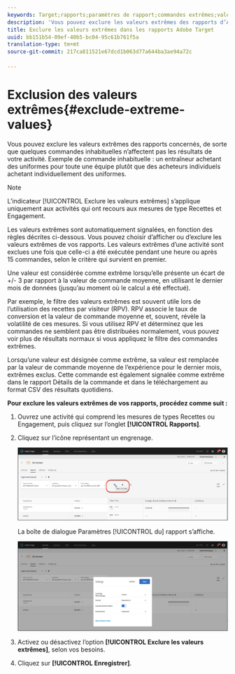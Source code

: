 ```yaml
---
keywords: Target;rapports;paramètres de rapport;commandes extrêmes;valeurs extrêmes
description: 'Vous pouvez exclure les valeurs extrêmes des rapports d’Adobe Target afin que quelques commandes inhabituelles n’affectent pas les résultats de votre activité. Exemple de commande inhabituelle : un entraîneur achetant des uniformes pour toute une équipe plutôt que des acheteurs individuels achetant individuellement des uniformes.'
title: Exclure les valeurs extrêmes dans les rapports Adobe Target
uuid: bb151b54-09ef-40b5-bc04-95c61b761f5a
translation-type: tm+mt
source-git-commit: 217ca811521e67dcd1b063d77a644ba3ae94a72c

---
```



# Exclusion des valeurs extrêmes{#exclude-extreme-values}

Vous pouvez exclure les valeurs extrêmes des rapports concernés, de sorte que quelques commandes inhabituelles n’affectent pas les résultats de votre activité. Exemple de commande inhabituelle : un entraîneur achetant des uniformes pour toute une équipe plutôt que des acheteurs individuels achetant individuellement des uniformes.

>[!NOTE]
>
>L’indicateur [!UICONTROL Exclure les valeurs extrêmes] s’applique uniquement aux activités qui ont recours aux mesures de type Recettes et Engagement.

Les valeurs extrêmes sont automatiquement signalées, en fonction des règles décrites ci-dessous. Vous pouvez choisir d’afficher ou d’exclure les valeurs extrêmes de vos rapports. Les valeurs extrêmes d’une activité sont exclues une fois que celle-ci a été exécutée pendant une heure ou après 15 commandes, selon le critère qui survient en premier.

Une valeur est considérée comme extrême lorsqu’elle présente un écart de +/- 3 par rapport à la valeur de commande moyenne, en utilisant le dernier mois de données (jusqu’au moment où le calcul a été effectué).

Par exemple, le filtre des valeurs extrêmes est souvent utile lors de l’utilisation des recettes par visiteur (RPV). RPV associe le taux de conversion et la valeur de commande moyenne et, souvent, révèle la volatilité de ces mesures. Si vous utilisez RPV et déterminez que les commandes ne semblent pas être distribuées normalement, vous pouvez voir plus de résultats normaux si vous appliquez le filtre des commandes extrêmes.

Lorsqu’une valeur est désignée comme extrême, sa valeur est remplacée par la valeur de commande moyenne de l’expérience pour le dernier mois, extrêmes exclus. Cette commande est également signalée comme extrême dans le rapport Détails de la commande et dans le téléchargement au format CSV des résultats quotidiens.

**Pour exclure les valeurs extrêmes de vos rapports, procédez comme suit :**

1. Ouvrez une activité qui comprend les mesures de types Recettes ou Engagement, puis cliquez sur l’onglet **[!UICONTROL Rapports]**.
1. Cliquez sur l’icône représentant un engrenage.

   ![Paramètres des rapports](/help/c-reports/c-report-settings/assets/report-settings-gear-icon.png)

   La boîte de dialogue Paramètres [!UICONTROL du] rapport s’affiche.

   ![Résultat d’étape](assets/exclude_extreme_values.png)

1. Activez ou désactivez l’option **[!UICONTROL Exclure les valeurs extrêmes]**, selon vos besoins.
1. Cliquez sur **[!UICONTROL Enregistrer]**.
